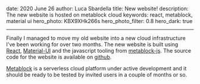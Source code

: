 date: 2020 June 26
author: Luca Sbardella
title: New website!
description: The new website is hosted on metablock cloud
keywords: react, metablock, material ui
hero_photo: KBX9XHk266s
hero_photo_filter: 0.8
hero_dark: true

---

Finally I managed to move my old website into a new cloud infrastructure I've been working for over two months.
The new website is built using [React](https://reactjs.org/), [Material-UI](https://material-ui.com/) and
the javascript tooling from [metablock-js](https://github.com/quantmind/metablock-js).
The source code for the website is available on [github](https://github.com/lsbardel/lucasbardella.com).

[Metablock](https://metablock.io/) is a serverless cloud platform under active development and it should be
ready to be tested by invited users in a couple of months or so.
